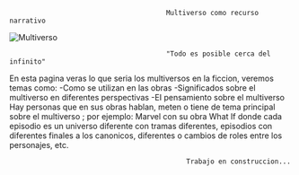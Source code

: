                                            Multiverso como recurso narrativo
                                        
  ![Multiverso](https://github.com/user-attachments/assets/d6e013fb-9dd2-415f-9ebb-73ff7cac71e5)




                                           "Todo es posible cerca del infinito"
En esta pagina veras lo que seria los multiversos en la ficcion, veremos temas como: 
-Como se utilizan en las obras -Significados sobre el multiverso en diferentes perspectivas
-EI pensamiento sobre el multiverso Hay personas que en sus obras hablan, meten o tiene de tema principal sobre el multiverso ; por ejemplo:
Marvel con su obra What If donde cada episodio es un universo diferente con tramas diferentes, 
episodios con diferentes finales a los canonicos, diferentes o cambios de roles entre los personajes, etc.

                                                Trabajo en construccion...

